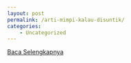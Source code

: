 ```yaml
---
layout: post
permalink: /arti-mimpi-kalau-disuntik/
categories:
    - Uncategorized
---
```


[Baca Selengkapnya](/01)